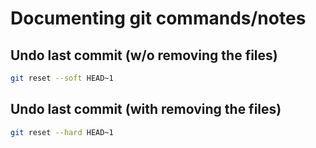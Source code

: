 # Documenting git commands/notes 

## Undo last commit (w/o removing the files)
```bash
git reset --soft HEAD~1
```

## Undo last commit (with removing the files)
```bash
git reset --hard HEAD~1
```
